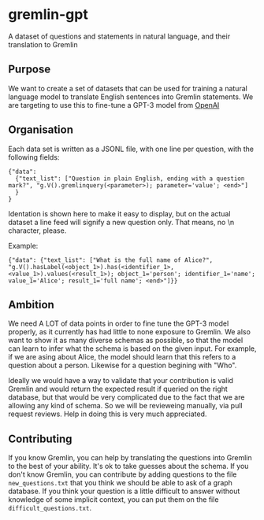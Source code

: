 # gremlin-gpt
A dataset of questions and statements in natural language, and their translation to Gremlin


## Purpose
We want to create a set of datasets that can be used for training a natural language model to translate English sentences into Gremlin statements.
We are targeting to use this to fine-tune a GPT-3 model from [OpenAI](https://openai.com/blog/openai-api/)


## Organisation
Each data set is written as a JSONL file, with one line per question, with the following fields:

```
{"data": 
  {"text_list": ["Question in plain English, ending with a question mark?", "g.V().gremlinquery(<parameter>); parameter='value'; <end>"]
  }
}
```
Identation is shown here to make it easy to display, but on the actual dataset a line feed will signify a new question only. That means, no \n character, please.

Example:
```
{"data": {"text_list": ["What is the full name of Alice?", "g.V().hasLabel(<object_1>).has(<identifier_1>, <value_1>).values(<result_1>); object_1='person'; identifier_1='name'; value_1='Alice'; result_1='full name'; <end>"]}}
```

## Ambition
We need A LOT of data points in order to fine tune the GPT-3 model properly, as it currently has had little to none exposure to Gremlin. We also want to show it as many diverse schemas as possible, so that the model can learn to infer what the schema is based on the given input. For example, if we are asing about Alice, the model should learn that this refers to a question about a person. Likewise for a question begining with "Who".

Ideally we would have a way to validate that your contribution is valid Gremlin and would return the expected result if queried on the right database, but that would be very complicated due to the fact that we are allowing any kind of schema. So we will be revieweing manually, via pull request reviews. Help in doing this is very much appreciated.

## Contributing
If you know Gremlin, you can help by translating the questions into Gremlin to the best of your ability. It's ok to take guesses about the schema.
If you don't know Gremlin, you can contribute by adding questions to the file `new_questions.txt` that you think we should be able to ask of a graph database. If you think your question is a little difficult to answer without knowledge of some implicit context, you can put them on the file `difficult_questions.txt`.
